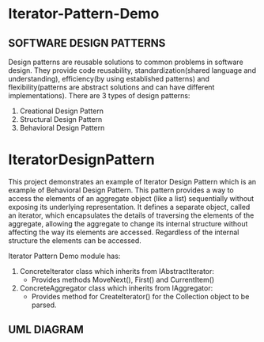 # Iterator-Pattern-Demo

## SOFTWARE DESIGN PATTERNS
Design patterns are reusable solutions to common problems in software design. They provide code reusability, standardization(shared language and understanding), efficiency(by using established patterns) and flexibility(patterns are abstract solutions and can have different implementations).
There are 3 types of design patterns:
1. Creational Design Pattern
2. Structural Design Pattern
3. Behavioral Design Pattern

# IteratorDesignPattern
This project demonstrates an example of Iterator Design Pattern which is an example of Behavioral Design Pattern. This pattern provides a way to access the elements of an aggregate object (like a list) sequentially without exposing its underlying representation. It defines a separate object, called an iterator, which encapsulates the details of traversing the elements of the aggregate, allowing the aggregate to change its internal structure without affecting the way its elements are accessed.
Regardless of the internal structure the elements can be accessed.

Iterator Pattern Demo module has:
1. ConcreteIterator class which inherits from IAbstractIterator:
    * Provides methods MoveNext(), First() and CurrentItem()
2. ConcreteAggregator class which inherits from IAggregator:
    * Provides method for CreateIterator() for the Collection object to be parsed.

## UML DIAGRAM